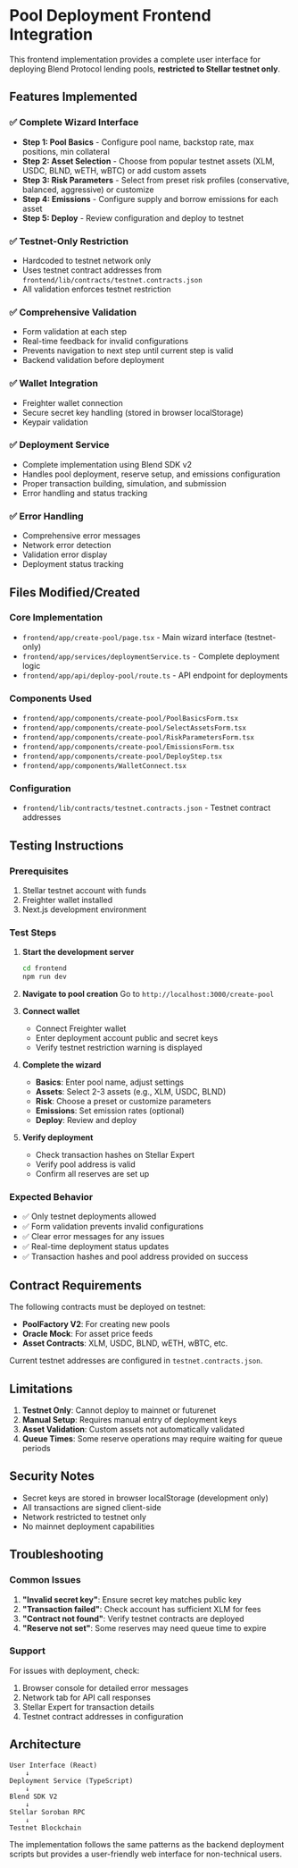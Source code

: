 # Pool Deployment Frontend Integration

This frontend implementation provides a complete user interface for deploying Blend Protocol lending pools, **restricted to Stellar testnet only**.

## Features Implemented

### ✅ Complete Wizard Interface
- **Step 1: Pool Basics** - Configure pool name, backstop rate, max positions, min collateral
- **Step 2: Asset Selection** - Choose from popular testnet assets (XLM, USDC, BLND, wETH, wBTC) or add custom assets
- **Step 3: Risk Parameters** - Select from preset risk profiles (conservative, balanced, aggressive) or customize
- **Step 4: Emissions** - Configure supply and borrow emissions for each asset
- **Step 5: Deploy** - Review configuration and deploy to testnet

### ✅ Testnet-Only Restriction
- Hardcoded to testnet network only
- Uses testnet contract addresses from `frontend/lib/contracts/testnet.contracts.json`
- All validation enforces testnet restriction

### ✅ Comprehensive Validation
- Form validation at each step
- Real-time feedback for invalid configurations
- Prevents navigation to next step until current step is valid
- Backend validation before deployment

### ✅ Wallet Integration
- Freighter wallet connection
- Secure secret key handling (stored in browser localStorage)
- Keypair validation

### ✅ Deployment Service
- Complete implementation using Blend SDK v2
- Handles pool deployment, reserve setup, and emissions configuration
- Proper transaction building, simulation, and submission
- Error handling and status tracking

### ✅ Error Handling
- Comprehensive error messages
- Network error detection
- Validation error display
- Deployment status tracking

## Files Modified/Created

### Core Implementation
- `frontend/app/create-pool/page.tsx` - Main wizard interface (testnet-only)
- `frontend/app/services/deploymentService.ts` - Complete deployment logic
- `frontend/app/api/deploy-pool/route.ts` - API endpoint for deployments

### Components Used
- `frontend/app/components/create-pool/PoolBasicsForm.tsx`
- `frontend/app/components/create-pool/SelectAssetsForm.tsx`
- `frontend/app/components/create-pool/RiskParametersForm.tsx`
- `frontend/app/components/create-pool/EmissionsForm.tsx`
- `frontend/app/components/create-pool/DeployStep.tsx`
- `frontend/app/components/WalletConnect.tsx`

### Configuration
- `frontend/lib/contracts/testnet.contracts.json` - Testnet contract addresses

## Testing Instructions

### Prerequisites
1. Stellar testnet account with funds
2. Freighter wallet installed
3. Next.js development environment

### Test Steps

1. **Start the development server**
   ```bash
   cd frontend
   npm run dev
   ```

2. **Navigate to pool creation**
   Go to `http://localhost:3000/create-pool`

3. **Connect wallet**
   - Connect Freighter wallet
   - Enter deployment account public and secret keys
   - Verify testnet restriction warning is displayed

4. **Complete the wizard**
   - **Basics**: Enter pool name, adjust settings
   - **Assets**: Select 2-3 assets (e.g., XLM, USDC, BLND)
   - **Risk**: Choose a preset or customize parameters
   - **Emissions**: Set emission rates (optional)
   - **Deploy**: Review and deploy

5. **Verify deployment**
   - Check transaction hashes on Stellar Expert
   - Verify pool address is valid
   - Confirm all reserves are set up

### Expected Behavior

- ✅ Only testnet deployments allowed
- ✅ Form validation prevents invalid configurations
- ✅ Clear error messages for any issues
- ✅ Real-time deployment status updates
- ✅ Transaction hashes and pool address provided on success

## Contract Requirements

The following contracts must be deployed on testnet:
- **PoolFactory V2**: For creating new pools
- **Oracle Mock**: For asset price feeds
- **Asset Contracts**: XLM, USDC, BLND, wETH, wBTC, etc.

Current testnet addresses are configured in `testnet.contracts.json`.

## Limitations

1. **Testnet Only**: Cannot deploy to mainnet or futurenet
2. **Manual Setup**: Requires manual entry of deployment keys
3. **Asset Validation**: Custom assets not automatically validated
4. **Queue Times**: Some reserve operations may require waiting for queue periods

## Security Notes

- Secret keys are stored in browser localStorage (development only)
- All transactions are signed client-side
- Network restricted to testnet only
- No mainnet deployment capabilities

## Troubleshooting

### Common Issues

1. **"Invalid secret key"**: Ensure secret key matches public key
2. **"Transaction failed"**: Check account has sufficient XLM for fees
3. **"Contract not found"**: Verify testnet contracts are deployed
4. **"Reserve not set"**: Some reserves may need queue time to expire

### Support

For issues with deployment, check:
1. Browser console for detailed error messages
2. Network tab for API call responses
3. Stellar Expert for transaction details
4. Testnet contract addresses in configuration

## Architecture

```
User Interface (React)
    ↓
Deployment Service (TypeScript)
    ↓
Blend SDK V2
    ↓
Stellar Soroban RPC
    ↓
Testnet Blockchain
```

The implementation follows the same patterns as the backend deployment scripts but provides a user-friendly web interface for non-technical users. 